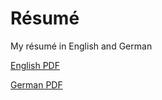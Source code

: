 # Résumé
My résumé in English and German

[English PDF](Tischer_Resume_eng.pdf)

[German PDF](Tischer_Resume_ger.pdf)
